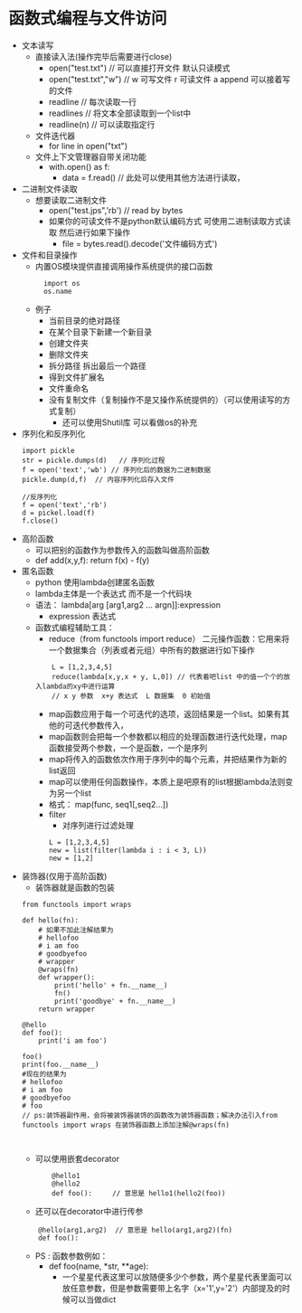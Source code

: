 函数式编程与文件访问
=
* 文本读写
  * 直接读入法(操作完毕后需要进行close)
    * open("test.txt") // 可以直接打开文件 默认只读模式
    * open("test.txt","w")  // w 可写文件  r 可读文件  a append 可以接着写的文件
    * readline  // 每次读取一行
    * readlines //  将文本全部读取到一个list中
    * readline(n) // 可以读取指定行
  * 文件迭代器
    * for line in open("txt")  
  * 文件上下文管理器自带关闭功能
    * with.open() as f:   
        * data = f.read()  // 此处可以使用其他方法进行读取，
* 二进制文件读取
  * 想要读取二进制文件
    * open("test.jps",'rb') // read by bytes
    * 如果你的可读文件不是python默认编码方式 可使用二进制读取方式读取 然后进行如果下操作
      * file = bytes.read().decode('文件编码方式')
* 文件和目录操作
  * 内置OS模块提供直接调用操作系统提供的接口函数
    ```
      import os
      os.name
    ```
  * 例子
    * 当前目录的绝对路径
    * 在某个目录下新建一个新目录
    * 创建文件夹
    * 删除文件夹
    * 拆分路径 拆出最后一个路径
    * 得到文件扩展名
    * 文件重命名
    * 没有复制文件（复制操作不是又操作系统提供的）（可以使用读写的方式复制）
      * 还可以使用Shutil库 可以看做os的补充
* 序列化和反序列化 
  ```
  import pickle
  str = pickle.dumps(d)   // 序列化过程
  f = open('text','wb') // 序列化后的数据为二进制数据
  pickle.dump(d,f)  // 内容序列化后存入文件 
  
  //反序列化
  f = open('text','rb')
  d = pickel.load(f)
  f.close()
  ```
* 高阶函数
    * 可以把别的函数作为参数传入的函数叫做高阶函数
    * def add(x,y,f):
        return f(x) - f(y)
* 匿名函数
    * python 使用lambda创建匿名函数
    * lambda主体是一个表达式 而不是一个代码块
    * 语法： lambda[arg [arg1,arg2 ... argn]]:expression
        * expression 表达式
    * 函数式编程辅助工具：
        * reduce（from functools import reduce） 二元操作函数：它用来将一个数据集合（列表或者元组）中所有的数据进行如下操作
        ```
            L = [1,2,3,4,5]
            reduce(lambda[x,y,x + y, L,0]) // 代表着吧list 中的值一个个的放入lambda的xy中进行运算
            // x y 参数  x+y 表达式  L 数据集  0 初始值
        ```
        * map函数应用于每一个可迭代的选项，返回结果是一个list。如果有其他的可迭代参数传入，
        * map函数则会把每一个参数都以相应的处理函数进行迭代处理，map函数接受两个参数，一个是函数，一个是序列
        * map将传入的函数依次作用于序列中的每个元素，并把结果作为新的list返回
        * map可以使用任何函数操作，本质上是吧原有的list根据lambda法则变为另一个list 
        * 格式： map(func, seq1[,seq2...])
        * filter
            * 对序列进行过滤处理
            ```
            L = [1,2,3,4,5]
            new = list(filter(lambda i : i < 3, L))
            new = [1,2]
            ```
* 装饰器(仅用于高阶函数)
    * 装饰器就是函数的包装
    ```
    from functools import wraps
    
    def hello(fn):
        # 如果不加此注解结果为
        # hellofoo
        # i am foo
        # goodbyefoo
        # wrapper
        @wraps(fn)
        def wrapper():
            print('hello' + fn.__name__)
            fn()
            print('goodbye' + fn.__name__)
        return wrapper
    
    @hello
    def foo():
        print('i am foo')
    
    foo()
    print(foo.__name__)
    #现在的结果为
    # hellofoo
    # i am foo
    # goodbyefoo
    # foo
    // ps:装饰器副作用，会将被装饰器装饰的函数改为装饰器函数；解决办法引入from functools import wraps 在装饰器函数上添加注解@wraps(fn)
    
    
    
    ```
    * 可以使用嵌套decorator
        ```
            @hello1
            @hello2
            def foo():     // 意思是 hello1(hello2(foo))
        ```
    * 还可以在decorator中进行传参
    ```
        @hello(arg1,arg2)  // 意思是 hello(arg1,arg2)(fn)
        def foo():
    ```
    * PS : 函数参数例如：
        * def foo(name, *str, **age):
            * 一个星星代表这里可以放随便多少个参数，两个星星代表里面可以放任意参数，但是参数需要带上名字（x='1',y='2'）内部提及的时候可以当做dict
        
